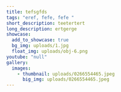 ```yaml
---
title: tefsgfds
tags: "eref, fefe, fefe "
short_description: teetertert
long_description: ertgerge
showcase:
  add_to_showcase: true
  bg_img: uploads/1.jpg
  float_img: uploads/obj-6.png
youtube: "null"
gallery:
  images:
    - thumbnail: uploads/0266554465.jpeg
      big_img: uploads/0266554465.jpeg
---
```

